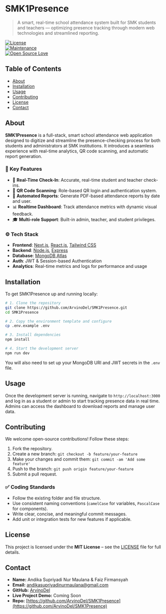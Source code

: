 # SMK1Presence

> A smart, real-time school attendance system built for SMK students and teachers — optimizing presence tracking through modern web technologies and streamlined reporting.

[![License](https://img.shields.io/badge/License-MIT-blue.svg)](LICENSE)  
[![Maintenance](https://img.shields.io/badge/Maintained%3F-yes-green.svg)](https://github.com/ArvinoDel/SMK1Presence/graphs/commit-activity)  
[![Open Source Love](https://badges.frapsoft.com/os/v1/open-source.svg?v=103)](https://opensource.org/)

## Table of Contents

- [About](#about)
- [Installation](#installation)
- [Usage](#usage)
- [Contributing](#contributing)
- [License](#license)
- [Contact](#contact)

## About

**SMK1Presence** is a full-stack, smart school attendance web application designed to digitize and streamline the presence-checking process for both students and administrators at SMK institutions. It introduces a seamless experience with real-time analytics, QR code scanning, and automatic report generation.

### 🎯 Key Features
- 📍 **Real-Time Check-In**: Accurate, real-time student and teacher check-ins.
- 🔐 **QR Code Scanning**: Role-based QR login and authentication system.
- 🧾 **Automated Reports**: Generate PDF-based attendance reports by date and user.
- 📊 **Realtime Dashboard**: Track attendance metrics with dynamic visual feedback.
- 🎓 **Multi-role Support**: Built-in admin, teacher, and student privileges.

### ⚙️ Tech Stack
- **Frontend**: [Next.js](https://nextjs.org/), [React.js](https://reactjs.org/), [Tailwind CSS](https://tailwindcss.com/)
- **Backend**: [Node.js](https://nodejs.org/), [Express](https://expressjs.com/)
- **Database**: [MongoDB Atlas](https://www.mongodb.com/cloud/atlas)
- **Auth**: JWT & Session-based Authentication
- **Analytics**: Real-time metrics and logs for performance and usage

## Installation

To get SMK1Presence up and running locally:

```bash
# 1. Clone the repository
git clone https://github.com/ArvinoDel/SMK1Presence.git
cd SMK1Presence

# 2. Copy the environment template and configure
cp .env.example .env

# 3. Install dependencies
npm install

# 4. Start the development server
npm run dev
```

You will also need to set up your MongoDB URI and JWT secrets in the `.env` file.

## Usage

Once the development server is running, navigate to `http://localhost:3000` and log in as a student or admin to start tracking presence data in real time. Admins can access the dashboard to download reports and manage user data.

## Contributing

We welcome open-source contributions! Follow these steps:

1. Fork the repository.
2. Create a new branch: `git checkout -b feature/your-feature`
3. Make your changes and commit them: `git commit -am 'Add some feature'`
4. Push to the branch: `git push origin feature/your-feature`
5. Submit a pull request.

### ✅ Coding Standards

- Follow the existing folder and file structure.
- Use consistent naming conventions (`camelCase` for variables, `PascalCase` for components).
- Write clear, concise, and meaningful commit messages.
- Add unit or integration tests for new features if applicable.

## License

This project is licensed under the **MIT License** – see the [LICENSE](LICENSE) file for full details.

## Contact

- **Name:** Andika Supriyadi Nur Maulana & Faiz Firmansyah  
- **Email:** [andikasupriyadinurmaulana@gmail.com](mailto:andikasupriyadinurmaulana@gmail.com)  
- **GitHub:** [ArvinoDel](https://github.com/ArvinoDel)  
- **Live Project Demo:** Coming Soon  
- **Repo:** [https://github.com/ArvinoDel/SMK1Presence](https://github.com/ArvinoDel/SMK1Presence)
